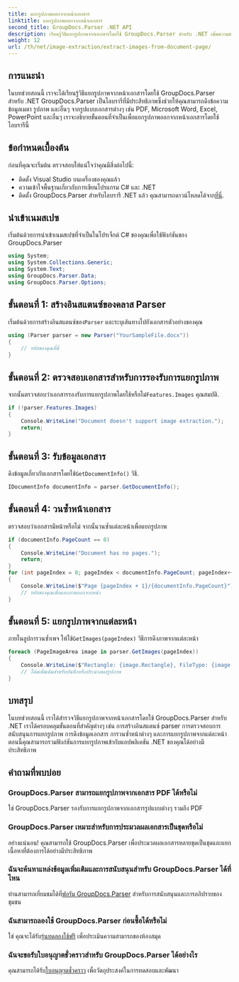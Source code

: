 ```yaml
---
title: แยกรูปภาพออกจากหน้าเอกสาร
linktitle: แยกรูปภาพออกจากหน้าเอกสาร
second_title: GroupDocs.Parser .NET API
description: เรียนรู้วิธีแยกรูปภาพจากเอกสารโดยใช้ GroupDocs.Parser สำหรับ .NET เพิ่มความสามารถในการประมวลผลเอกสารของคุณ
weight: 12
url: /th/net/image-extraction/extract-images-from-document-page/
---
```

## การแนะนำ
ในบทช่วยสอนนี้ เราจะได้เรียนรู้วิธีแยกรูปภาพจากหน้าเอกสารโดยใช้ GroupDocs.Parser สำหรับ .NET GroupDocs.Parser เป็นไลบรารีที่มีประสิทธิภาพซึ่งช่วยให้คุณสามารถดึงข้อความ ข้อมูลเมตา รูปภาพ และอื่นๆ จากรูปแบบเอกสารต่างๆ เช่น PDF, Microsoft Word, Excel, PowerPoint และอื่นๆ เราจะอธิบายขั้นตอนที่จำเป็นเพื่อแยกรูปภาพออกจากหน้าเอกสารโดยใช้ไลบรารีนี้
## ข้อกำหนดเบื้องต้น
ก่อนที่คุณจะเริ่มต้น ตรวจสอบให้แน่ใจว่าคุณมีสิ่งต่อไปนี้:
- ติดตั้ง Visual Studio บนเครื่องของคุณแล้ว
- ความเข้าใจพื้นฐานเกี่ยวกับการเขียนโปรแกรม C# และ .NET
- ติดตั้ง GroupDocs.Parser สำหรับไลบรารี .NET แล้ว คุณสามารถดาวน์โหลดได้จาก[ที่นี่](https://releases.groupdocs.com/parser/net/).

## นำเข้าเนมสเปซ
เริ่มต้นด้วยการนำเข้าเนมสเปซที่จำเป็นในโปรเจ็กต์ C# ของคุณเพื่อใช้ฟังก์ชันของ GroupDocs.Parser
```csharp
using System;
using System.Collections.Generic;
using System.Text;
using GroupDocs.Parser.Data;
using GroupDocs.Parser.Options;
```
## ขั้นตอนที่ 1: สร้างอินสแตนซ์ของคลาส Parser
 เริ่มต้นด้วยการสร้างอินสแตนซ์ของ`Parser` และระบุเส้นทางไปยังเอกสารตัวอย่างของคุณ
```csharp
using (Parser parser = new Parser("YourSampleFile.docx"))
{
    // รหัสของคุณที่นี่
}
```
## ขั้นตอนที่ 2: ตรวจสอบเอกสารสำหรับการรองรับการแยกรูปภาพ
 จากนั้นตรวจสอบว่าเอกสารรองรับการแยกรูปภาพโดยใช้หรือไม่`Features.Images` คุณสมบัติ.
```csharp
if (!parser.Features.Images)
{
    Console.WriteLine("Document doesn't support image extraction.");
    return;
}
```
## ขั้นตอนที่ 3: รับข้อมูลเอกสาร
 ดึงข้อมูลเกี่ยวกับเอกสารโดยใช้`GetDocumentInfo()` วิธี.
```csharp
IDocumentInfo documentInfo = parser.GetDocumentInfo();
```
## ขั้นตอนที่ 4: วนซ้ำหน้าเอกสาร
ตรวจสอบว่าเอกสารมีหน้าหรือไม่ จากนั้นวนซ้ำแต่ละหน้าเพื่อแยกรูปภาพ
```csharp
if (documentInfo.PageCount == 0)
{
    Console.WriteLine("Document has no pages.");
    return;
}
for (int pageIndex = 0; pageIndex < documentInfo.PageCount; pageIndex++)
{
    Console.WriteLine($"Page {pageIndex + 1}/{documentInfo.PageCount}");
    // รหัสของคุณเพื่อแยกภาพออกจากหน้า
}
```
## ขั้นตอนที่ 5: แยกรูปภาพจากแต่ละหน้า
 ภายในลูปการวนซ้ำเพจ ให้ใช้`GetImages(pageIndex)` วิธีการดึงภาพจากแต่ละหน้า
```csharp
foreach (PageImageArea image in parser.GetImages(pageIndex))
{
    Console.WriteLine($"Rectangle: {image.Rectangle}, FileType: {image.FileType}");
    // โค้ดเพิ่มเติมสำหรับบันทึกหรือประมวลผลรูปภาพ
}
```

## บทสรุป
ในบทช่วยสอนนี้ เราได้สำรวจวิธีแยกรูปภาพจากหน้าเอกสารโดยใช้ GroupDocs.Parser สำหรับ .NET เราได้ครอบคลุมขั้นตอนที่สำคัญต่างๆ เช่น การสร้างอินสแตนซ์ parser การตรวจสอบการสนับสนุนการแยกรูปภาพ การดึงข้อมูลเอกสาร การวนซ้ำหน้าต่างๆ และการแยกรูปภาพจากแต่ละหน้า ตอนนี้คุณสามารถรวมฟังก์ชันการแยกรูปภาพเข้ากับแอปพลิเคชัน .NET ของคุณได้อย่างมีประสิทธิภาพ

## คำถามที่พบบ่อย
### GroupDocs.Parser สามารถแยกรูปภาพจากเอกสาร PDF ได้หรือไม่
ใช่ GroupDocs.Parser รองรับการแยกรูปภาพจากเอกสารรูปแบบต่างๆ รวมถึง PDF
### GroupDocs.Parser เหมาะสำหรับการประมวลผลเอกสารเป็นชุดหรือไม่
อย่างแน่นอน! คุณสามารถใช้ GroupDocs.Parser เพื่อประมวลผลเอกสารหลายชุดเป็นชุดและแยกเนื้อหาที่ต้องการได้อย่างมีประสิทธิภาพ
### ฉันจะค้นหาแหล่งข้อมูลเพิ่มเติมและการสนับสนุนสำหรับ GroupDocs.Parser ได้ที่ไหน
 ท่านสามารถเยี่ยมชมได้ที่[ฟอรัม GroupDocs.Parser](https://forum.groupdocs.com/c/parser/17) สำหรับการสนับสนุนและการอภิปรายของชุมชน
### ฉันสามารถลองใช้ GroupDocs.Parser ก่อนซื้อได้หรือไม่
 ใช่ คุณจะได้รับ[รุ่นทดลองใช้ฟรี](https://releases.groupdocs.com/) เพื่อประเมินความสามารถของห้องสมุด
### ฉันจะขอรับใบอนุญาตชั่วคราวสำหรับ GroupDocs.Parser ได้อย่างไร
 คุณสามารถได้รับ[ใบอนุญาตชั่วคราว](https://purchase.groupdocs.com/temporary-license/) เพื่อวัตถุประสงค์ในการทดสอบและพัฒนา